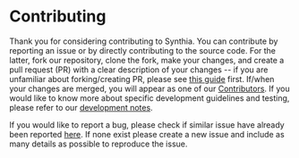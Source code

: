 # Contributing

Thank you for considering contributing to Synthia. You can contribute by reporting an issue or by directly contributing to the source code. For the latter, fork our repository, clone the fork, make your changes, and create a pull request (PR) with a clear description of your changes -- if you are unfamiliar about forking/creating PR, please see [this guide](https://guides.github.com/activities/forking/) first. If/when your changes are merged, you will appear as one of our [Contributors](https://github.com/dmey/synthia/graphs/contributors). If you would like to know more about specific development guidelines and testing, please refer to our [development notes](DEVELOP.md).

If you would like to report a bug, please check if similar issue have already been reported [here](https://github.com/dmey/synthia/issues). If none exist please create a new issue and include as many details as possible to reproduce the issue.
